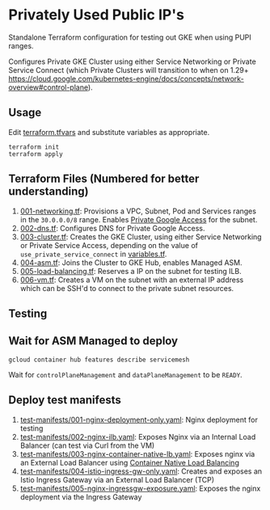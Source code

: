 # Privately Used Public IP's

Standalone Terraform configuration for testing out GKE when using PUPI ranges.

Configures Private GKE Cluster using either Service Networking or Private Service Connect (which Private Clusters will transition to when on 1.29+ https://cloud.google.com/kubernetes-engine/docs/concepts/network-overview#control-plane).

## Usage

Edit [terraform.tfvars](terraform.tfvars) and substitute variables as appropriate.

```
terraform init
terraform apply
```

## Terraform Files (Numbered for better understanding)

1. [001-networking.tf](001-networking.tf): Provisions a VPC, Subnet, Pod and Services ranges in the `30.0.0.0/8` range. Enables [Private Google Access](https://cloud.google.com/vpc/docs/private-google-access) for the subnet.
2. [002-dns.tf](002-dns.tf): Configures DNS for Private Google Access.
3. [003-cluster.tf](003-cluster.tf): Creates the GKE Cluster, using either Service Networking or Private Service Access, depending on the value of `use_private_service_connect` in [variables.tf](variables.tf).
4. [004-asm.tf](004-asm.tf): Joins the Cluster to GKE Hub, enables Managed ASM.
5. [005-load-balancing.tf](005-load-balancing.tf): Reserves a IP on the subnet for testing ILB.
6. [006-vm.tf](006-vm.tf): Creates a VM on the subnet with an external IP address which can be SSH'd to connect to the private subnet resources.

## Testing

## Wait for ASM Managed to deploy
```
gcloud container hub features describe servicemesh
```

Wait for `controlPlaneManagement` and `dataPlaneManagement` to be `READY`.

## Deploy test manifests

1. [test-manifests/001-nginx-deployment-only.yaml](test-manifests/001-nginx-deployment-only.yaml): Nginx deployment for testing
2. [test-manifests/002-nginx-ilb.yaml](test-manifests/002-nginx-ilb.yaml): Exposes Nginx via an Internal Load Balancer (can test via Curl from the VM)
3. [test-manifests/003-nginx-container-native-lb.yaml](test-manifests/003-nginx-container-native-lb.yaml): Exposes nginx via an External Load Balancer using [Container Native Load Balancing](https://cloud.google.com/kubernetes-engine/docs/how-to/container-native-load-balancing)
4. [test-manifests/004-istio-ingress-gw-only.yaml](test-manifests/004-istio-ingress-gw-only.yaml): Creates and exposes an Istio Ingress Gateway via an External Load Balancer (TCP)
5. [test-manifests/005-nginx-ingressgw-exposure.yaml](test-manifests/005-nginx-ingressgw-exposure.yaml): Exposes the nginx deployment via the Ingress Gateway


